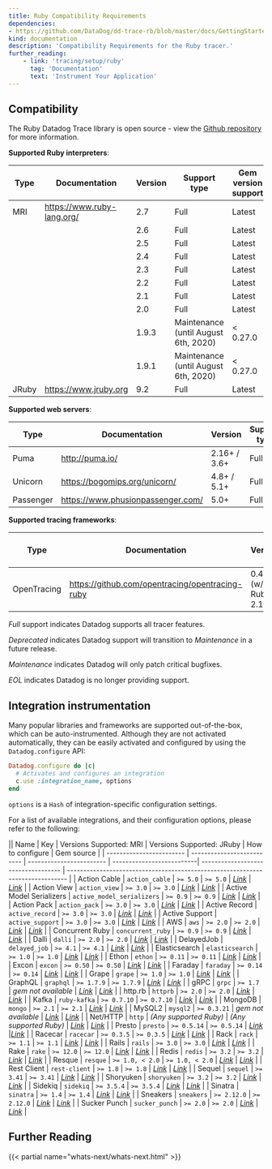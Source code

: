 ```yaml
---
title: Ruby Compatibility Requirements
dependencies:
- https://github.com/DataDog/dd-trace-rb/blob/master/docs/GettingStarted.md
kind: documentation
description: 'Compatibility Requirements for the Ruby tracer.'
further_reading:
    - link: 'tracing/setup/ruby'
      tag: 'Documentation'
      text: 'Instrument Your Application'
---
```


## Compatibility

The Ruby Datadog Trace library is open source - view the [Github repository][1] for more information.

**Supported Ruby interpreters**:

| Type  | Documentation              | Version | Support type                         | Gem version support |
| ----- | -------------------------- | -----   | ------------------------------------ | ------------------- |
| MRI   | https://www.ruby-lang.org/ | 2.7     | Full                                 | Latest              |
|       |                            | 2.6     | Full                                 | Latest              |
|       |                            | 2.5     | Full                                 | Latest              |
|       |                            | 2.4     | Full                                 | Latest              |
|       |                            | 2.3     | Full                                 | Latest              |
|       |                            | 2.2     | Full                                 | Latest              |
|       |                            | 2.1     | Full                                 | Latest              |
|       |                            | 2.0     | Full                                 | Latest              |
|       |                            | 1.9.3   | Maintenance (until August 6th, 2020) | < 0.27.0            |
|       |                            | 1.9.1   | Maintenance (until August 6th, 2020) | < 0.27.0            |
| JRuby | https://www.jruby.org      | 9.2     | Full                                | Latest              |

**Supported web servers**:

| Type      | Documentation                     | Version      | Support type |
| --------- | --------------------------------- | ------------ | ------------ |
| Puma      | http://puma.io/                   | 2.16+ / 3.6+ | Full         |
| Unicorn   | https://bogomips.org/unicorn/     | 4.8+ / 5.1+  | Full         |
| Passenger | https://www.phusionpassenger.com/ | 5.0+         | Full         |

**Supported tracing frameworks**:

| Type        | Documentation                                   | Version               | Gem version support |
| ----------- | ----------------------------------------------- | --------------------- | ------------------- |
| OpenTracing | https://github.com/opentracing/opentracing-ruby | 0.4.1+ (w/ Ruby 2.1+) | >= 0.16.0           |

*Full* support indicates Datadog supports all tracer features.

*Deprecated* indicates Datadog support will transition to *Maintenance* in a future release.

*Maintenance* indicates Datadog will only patch critical bugfixes.

*EOL* indicates Datadog is no longer providing support.

## Integration instrumentation

Many popular libraries and frameworks are supported out-of-the-box, which can be auto-instrumented. Although they are not activated automatically, they can be easily activated and configured by using the `Datadog.configure` API:

```ruby
Datadog.configure do |c|
  # Activates and configures an integration
  c.use :integration_name, options
end
```

`options` is a `Hash` of integration-specific configuration settings.

For a list of available integrations, and their configuration options, please refer to the following:

|| Name                     | Key                        | Versions Supported: MRI  | Versions Supported: JRuby | How to configure                    | Gem source                                                                     |
 | ------------------------ | -------------------------- | ------------------------ | --------------------------| ----------------------------------- | ------------------------------------------------------------------------------ |
 | Action Cable             | `action_cable`             | `>= 5.0`                 | `>= 5.0`                  | *[Link][2]*             | *[Link][3]*                |
 | Action View              | `action_view`              | `>= 3.0`                 | `>= 3.0`                  | *[Link][4]*              | *[Link][5]*                 |
 | Active Model Serializers | `active_model_serializers` | `>= 0.9`                 | `>= 0.9`                  | *[Link][6]*  | *[Link][7]*                |
 | Action Pack              | `action_pack`              | `>= 3.0`                 | `>= 3.0`                  | *[Link][8]*              | *[Link][9]*                |
 | Active Record            | `active_record`            | `>= 3.0`                 | `>= 3.0`                  | *[Link][10]*            | *[Link][11]*               |
 | Active Support           | `active_support`           | `>= 3.0`                 | `>= 3.0`                  | *[Link][12]*            | *[Link][13]*             |
 | AWS                      | `aws`                      | `>= 2.0`                 | `>= 2.0`                  | *[Link][14]*                     | *[Link][15]*                                   |
 | Concurrent Ruby          | `concurrent_ruby`          | `>= 0.9`                 | `>= 0.9`                  | *[Link][16]*          | *[Link][17]*                 |
 | Dalli                    | `dalli`                    | `>= 2.0`                 | `>= 2.0`                  | *[Link][18]*                   | *[Link][19]*                               |
 | DelayedJob               | `delayed_job`              | `>= 4.1`                 | `>= 4.1`                  | *[Link][20]*               | *[Link][21]*                        |
 | Elasticsearch            | `elasticsearch`            | `>= 1.0`                 | `>= 1.0`                  | *[Link][22]*             | *[Link][23]*                        |
 | Ethon                    | `ethon`                    | `>= 0.11`                | `>= 0.11`                 | *[Link][24]*                    | *[Link][25]*                                  |
 | Excon                    | `excon`                    | `>= 0.50`                | `>= 0.50`                 | *[Link][26]*                   | *[Link][27]*                                       |
 | Faraday                  | `faraday`                  | `>= 0.14`                | `>= 0.14`                 | *[Link][28]*                   | *[Link][29]*                                 |
 | Grape                    | `grape`                    | `>= 1.0`                 | `>= 1.0`                  | *[Link][30]*                    | *[Link][31]*                                  |
 | GraphQL                  | `graphql`                  | `>= 1.7.9`               | `>= 1.7.9`                | *[Link][32]*                  | *[Link][33]*                             |
 | gRPC                     | `grpc`                     | `>= 1.7`                 | *gem not available*       | *[Link][34]*                     | *[Link][35]*                   |
 | http.rb                  | `httprb`                   | `>= 2.0`                 | `>= 2.0`                  | *[Link][36]*                   | *[Link][37]*                                        |
 | Kafka                    | `ruby-kafka`               | `>= 0.7.10`              | `>= 0.7.10`               | *[Link][38]*                    | *[Link][39]*                                |
 | MongoDB                  | `mongo`                    | `>= 2.1`                 | `>= 2.1`                  | *[Link][40]*                   | *[Link][41]*                         |
 | MySQL2                   | `mysql2`                   | `>= 0.3.21`              | *gem not available*       | *[Link][42]*                    | *[Link][43]*                                  |
 | Net/HTTP                 | `http`                     | *(Any supported Ruby)*   | *(Any supported Ruby)*    | *[Link][44]*                 | *[Link][45]* |
 | Presto                   | `presto`                   | `>= 0.5.14`              | `>= 0.5.14`               | *[Link][46]*                  |*[Link][47]*                  |
 | Racecar                  | `racecar`                  | `>= 0.3.5`               | `>= 0.3.5`                | *[Link][48]*                   | *[Link][49]*                                |
 | Rack                     | `rack`                     | `>= 1.1`                 | `>= 1.1`                  | *[Link][50]*                     | *[Link][51]*                                         |
 | Rails                    | `rails`                    | `>= 3.0`                 | `>= 3.0`                  | *[Link][52]*                     | *[Link][53]*                                       |
 | Rake                     | `rake`                     | `>= 12.0`                | `>= 12.0`                 | *[Link][54]*                     | *[Link][55]*                                         |
 | Redis                    | `redis`                    | `>= 3.2`                 | `>= 3.2`                  | *[Link][56]*                     | *[Link][57]*                                     |
 | Resque                   | `resque`                   | `>= 1.0, < 2.0`          | `>= 1.0, < 2.0`           | *[Link][58]*                  | *[Link][59]*                                     |
 | Rest Client              | `rest-client`              | `>= 1.8`                 | `>= 1.8`                  | *[Link][60]*               | *[Link][61]*                           |
 | Sequel                   | `sequel`                   | `>= 3.41`                | `>= 3.41`                 | *[Link][62]*                   | *[Link][63]*                                 |
 | Shoryuken                | `shoryuken`                | `>= 3.2`                 | `>= 3.2`                  | *[Link][64]*                | *[Link][65]*                                  |
 | Sidekiq                  | `sidekiq`                  | `>= 3.5.4`               | `>= 3.5.4`                | *[Link][66]*                | *[Link][67]*                                    |
 | Sinatra                  | `sinatra`                  | `>= 1.4`                 | `>= 1.4`                  | *[Link][68]*                  | *[Link][69]*                                   |
 | Sneakers                 | `sneakers`                 | `>= 2.12.0`              | `>= 2.12.0`               | *[Link][70]*                  | *[Link][71]*                                    |
 | Sucker Punch             | `sucker_punch`             | `>= 2.0`                 | `>= 2.0`                  | *[Link][72]*             | *[Link][73]*                       |
## Further Reading

{{< partial name="whats-next/whats-next.html" >}}

[1]: https://github.com/DataDog/dd-trace-rb
[2]: /tracing/setup/ruby/#action-cable
[3]: https://github.com/rails/rails/tree/master/actioncable
[4]: /tracing/setup/ruby/#action-view
[5]: https://github.com/rails/rails/tree/master/actionview
[6]: /tracing/setup/ruby/#active-model-serializers
[7]: https://github.com/rails-api/active_model_serializers
[8]: /tracing/setup/ruby/#action-pack
[9]: https://github.com/rails/rails/tree/master/actionpack
[10]: /tracing/setup/ruby/#active-record
[11]: https://github.com/rails/rails/tree/master/activerecord
[12]: /tracing/setup/ruby/#active-support
[13]: https://github.com/rails/rails/tree/master/activesupport
[14]: /tracing/setup/ruby/#aws
[15]: https://github.com/aws/aws-sdk-ruby
[16]: /tracing/setup/ruby/#concurrent-ruby
[17]: https://github.com/ruby-concurrency/concurrent-ruby
[18]: /tracing/setup/ruby/#dalli
[19]: https://github.com/petergoldstein/dalli
[20]: /tracing/setup/ruby/#delayedjob
[21]: https://github.com/collectiveidea/delayed_job
[22]: /tracing/setup/ruby/#elasticsearch
[23]: https://github.com/elastic/elasticsearch-ruby
[24]: /tracing/setup/ruby/#ethon
[25]: https://github.com/typhoeus/ethon
[26]: /tracing/setup/ruby/#excon
[27]: https://github.com/excon/excon
[28]: /tracing/setup/ruby/#faraday
[29]: https://github.com/lostisland/faraday
[30]: /tracing/setup/ruby/#grape
[31]: https://github.com/ruby-grape/grape
[32]: /tracing/setup/ruby/#graphql
[33]: https://github.com/rmosolgo/graphql-ruby
[34]: /tracing/setup/ruby/#grpc
[35]: https://github.com/grpc/grpc/tree/master/src/rubyc
[36]: https://github.com/httprb/http
[37]: /tracing/setup/ruby/#http.rb
[38]: https://github.com/zendesk/ruby-kafka
[39]: /tracing/setup/ruby/#kafka
[40]: /tracing/setup/ruby/#mongodb
[41]: https://github.com/mongodb/mongo-ruby-driver
[42]: /tracing/setup/ruby/#mysql2
[43]: https://github.com/brianmario/mysql2
[44]: /tracing/setup/ruby/#nethttp
[45]: https://ruby-doc.org/stdlib-2.4.0/libdoc/net/http/rdoc/Net/HTTP.html
[46]: /tracing/setup/ruby/#presto
[47]: https://github.com/treasure-data/presto-client-ruby
[48]: /tracing/setup/ruby/#racecar
[49]: https://github.com/zendesk/racecar
[50]: /tracing/setup/ruby/#rack
[51]: https://github.com/rack/rack
[52]: /tracing/setup/ruby/#rails
[53]: https://github.com/rails/rails
[54]: /tracing/setup/ruby/#rake
[55]: https://github.com/ruby/rake
[56]: /tracing/setup/ruby/#redis
[57]: https://github.com/redis/redis-rb
[58]: /tracing/setup/ruby/#resque
[59]: https://github.com/resque/resque
[60]: /tracing/setup/ruby/#rest-client
[61]: https://github.com/rest-client/rest-client
[62]: /tracing/setup/ruby/#sequel
[63]: https://github.com/jeremyevans/sequel
[64]: /tracing/setup/ruby/#shoryuken
[65]: https://github.com/phstc/shoryuken
[66]: /tracing/setup/ruby/#sidekiq
[67]: https://github.com/mperham/sidekiq
[68]: /tracing/setup/ruby/#sinatra
[69]: https://github.com/sinatra/sinatra
[70]: https://github.com/jondot/sneakers
[71]: /tracing/setup/ruby/#sneakers
[72]: /tracing/setup/ruby/#sucker-punch
[73]: https://github.com/brandonhilkert/sucker_punch
